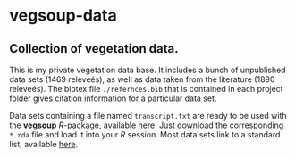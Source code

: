 vegsoup-data
============

Collection of vegetation data.
------------------------------

This is my private vegetation data base. It includes a bunch of unpublished data sets (1469 releveés), as well as data taken from the literature (1890 releveés). The bibtex file `./refernces.bib` that is contained in each project folder gives citation information for a particular data set.

Data sets containing a file named `transcript.txt` are ready to be used with the **vegsoup** *R*-package, available [here](http://r-forge.r-project.org/projects/vegsoup/). Just download the corresponding `*.rda` file and load it into your *R* session. Most data sets link to a standard list, available [here](https://github.com/kardinal-eros/vegsoup-standards/tree/master/austrian%20standard%20list%202008).

<!-- Please contact me (kardinal.eros at gmail.com) if you want to use any of the data sets in a publication.

Short note about formats
------------------------
Date format is in general IS0 8601.
Coordinates are given in decimal degree with 6 significant digits and refer to the WGS84 ellipsoid (EPSG code 4326). A field named `accuracy` is available for most data sets and quantifies coordinate uncertainty in meters.
-->
